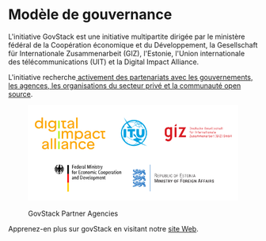 # Modèle de gouvernance

L'initiative GovStack est une initiative multipartite dirigée par le ministère fédéral de la Coopération économique et du Développement, la Gesellschaft für Internationale Zusammenarbeit (GIZ), l'Estonie, l'Union internationale des télécommunications (UIT) et la Digital Impact Alliance.

L'initiative recherche[ activement des partenariats avec les gouvernements, les agences, les organisations du secteur privé et la communauté open source](https://www.govstack.global/join-the-community/).



<figure><img src="../../.gitbook/assets/Screenshot 2022-09-06 162507-overlay.png" alt=""><figcaption><p>GovStack Partner Agencies</p></figcaption></figure>

Apprenez-en plus sur govStack en visitant notre [site Web](https://www.govstack.global/).
